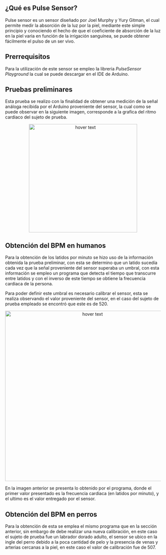 ## ¿Qué es Pulse Sensor?

Pulse sensor es un sensor diseñado por Joel Murphy y Yury Gitman, el cual permite medir la absorción de la luz por la piel, mediante este simple principio y conociendo el hecho de que el coeficiente de absorción de la luz en la piel varia en función de la irrigación sanguínea, se puede obtener fácilmente el pulso de un ser vivo.

## Prerrequisitos

Para la utilización de este sensor se empleo la libreria _PulseSensor Playground_ la cual se puede descargar en el IDE de Arduino.

## Pruebas preliminares

Esta prueba se realizo con la finalidad de obtener una medición de la señal análoga recibida por el Arduino proveniente del sensor, la cual como se puede observar en la siguiente imagen, corresponde a la grafica del ritmo cardiaco del sujeto de prueba. 

<p align="center">
  <img src="https://github.com/pavanegasg/Sistemas-Embebidos/blob/master/Documentación/Sensores/Pulse%20Sensor/PrimerPrueba.png" width="350" title="hover text">
</p>

## Obtención del BPM en humanos 

Para la obtención de los latidos por minuto se hizo uso de la información obtenida la prueba preliminar, con esta se determino que un latido sucedía cada vez que la señal proveniente del sensor superaba un umbral, con esta información se empleo un programa que detecta el tiempo que transcurre entre latidos y con el inverso de este tiempo se obtiene la frecuencia cardiaca de la persona.

Para poder definir este umbral es necesario calibrar el sensor, esta se realiza observando el valor proveniente del sensor, en el caso del sujeto de prueba empleado se encontró que este es de 520.

<p align="center">
  <img src="https://github.com/pavanegasg/Sistemas-Embebidos/blob/master/Documentación/Sensores/Pulse%20Sensor/BPM.jpeg" width="550" title="hover text">
</p>

En la imagen anterior se presenta lo obtenido por el programa, donde el primer valor presentado es la frecuencia cardiaca (en latidos por minuto), y el ultimo es el valor entregado por el sensor.

## Obtención del BPM en perros

Para la obtención de esta se emplea el mismo programa que en la sección anterior, sin embargo de debe realizar una nueva calibración, en este caso el sujeto de prueba fue un labrador dorado adulto, el sensor se ubico en la ingle del perro debido a la poca cantidad de pelo y la presencia de venas y arterias cercanas a la piel, en este caso el valor de calibración fue de 507. 
